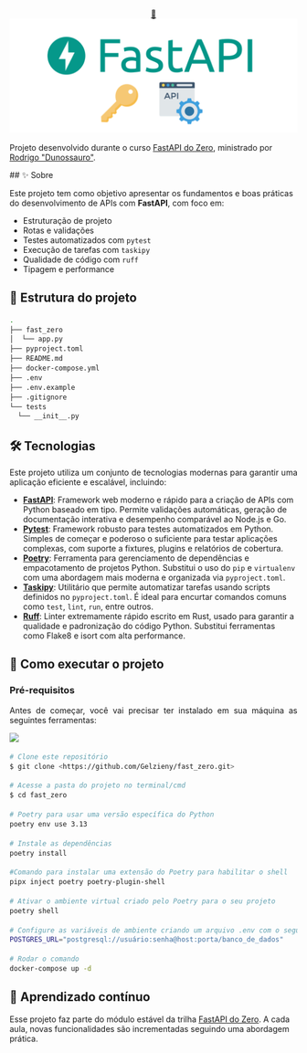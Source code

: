 <p align="center">
  <a href="#">
    🔗 <img src="https://github.com/Gelzieny/fast_zero/blob/main/.github/img/fastapi.png?raw=true"  alt="FastApi do Zero" />
  </a>
</p>

<p align="center">

Projeto desenvolvido durante o curso [FastAPI do Zero](https://fastapidozero.dunossauro.com/), ministrado por [Rodrigo "Dunossauro"](https://github.com/dunossauro).

</p>
## ✨ Sobre

Este projeto tem como objetivo apresentar os fundamentos e boas práticas do desenvolvimento de APIs com **FastAPI**, com foco em:

- Estruturação de projeto
- Rotas e validações
- Testes automatizados com `pytest`
- Execução de tarefas com `taskipy`
- Qualidade de código com `ruff`
- Tipagem e performance

## 📁 Estrutura do projeto

```bash
.
├── fast_zero
│  └── app.py
├── pyproject.toml
├── README.md
├── docker-compose.yml
├── .env
├── .env.example
├── .gitignore
└── tests
  └── __init__.py
```

## 🛠 Tecnologias

<p align="justify">Este projeto utiliza um conjunto de tecnologias modernas para garantir uma aplicação eficiente e escalável, incluindo:</p>


- **[FastAPI](https://fastapi.tiangolo.com/)**: Framework web moderno e rápido para a criação de APIs com Python baseado em tipo. Permite validações automáticas, geração de documentação interativa e desempenho comparável ao Node.js e Go.
- **[Pytest](https://docs.pytest.org/)**: Framework robusto para testes automatizados em Python. Simples de começar e poderoso o suficiente para testar aplicações complexas, com suporte a fixtures, plugins e relatórios de cobertura.
- **[Poetry](https://python-poetry.org/)**: Ferramenta para gerenciamento de dependências e empacotamento de projetos Python. Substitui o uso do `pip` e `virtualenv` com uma abordagem mais moderna e organizada via `pyproject.toml`.
- **[Taskipy](https://pypi.org/project/taskipy/)**: Utilitário que permite automatizar tarefas usando scripts definidos no `pyproject.toml`. É ideal para encurtar comandos comuns como `test`, `lint`, `run`, entre outros.
- **[Ruff](https://docs.astral.sh/ruff/)**: Linter extremamente rápido escrito em Rust, usado para garantir a qualidade e padronização do código Python. Substitui ferramentas como Flake8 e isort com alta performance.


## 🚀 Como executar o projeto

### Pré-requisitos

<p align="justify">Antes de começar, você vai precisar ter instalado em sua máquina as seguintes ferramentas:</p>

<a href="https://skillicons.dev">
  <img src="https://skillicons.dev/icons?i=git,python,docker,vscode" />
</a>


````bash
# Clone este repositório
$ git clone <https://github.com/Gelzieny/fast_zero.git>

# Acesse a pasta do projeto no terminal/cmd
$ cd fast_zero

# Poetry para usar uma versão específica do Python
poetry env use 3.13

# Instale as dependências
poetry install

#Comando para instalar uma extensão do Poetry para habilitar o shell
pipx inject poetry poetry-plugin-shell

# Ativar o ambiente virtual criado pelo Poetry para o seu projeto
poetry shell

# Configure as variáveis de ambiente criando um arquivo .env com o seguinte conteúdo:
POSTGRES_URL="postgresql://usuário:senha@host:porta/banco_de_dados"

# Rodar o comando 
docker-compose up -d
````

## 🧠 Aprendizado contínuo

<p align="justify">

Esse projeto faz parte do módulo estável da trilha [FastAPI do Zero](https://fastapidozero.dunossauro.com/estavel/aulas/2025/).
A cada aula, novas funcionalidades são incrementadas seguindo uma abordagem prática.
</p>